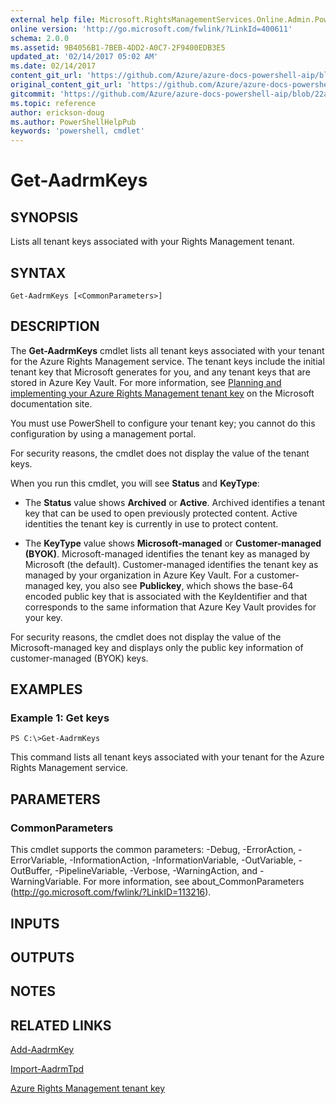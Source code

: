 ```yaml
---
external help file: Microsoft.RightsManagementServices.Online.Admin.PowerShell.dll-Help.xml
online version: 'http://go.microsoft.com/fwlink/?LinkId=400611'
schema: 2.0.0
ms.assetid: 9B4056B1-7BEB-4DD2-A0C7-2F9400EDB3E5
updated_at: '02/14/2017 05:02 AM'
ms.date: 02/14/2017
content_git_url: 'https://github.com/Azure/azure-docs-powershell-aip/blob/master/Azure%20Information%20Protection/AADRM/vlatest/Get-AadrmKeys.md'
original_content_git_url: 'https://github.com/Azure/azure-docs-powershell-aip/blob/master/Azure%20Information%20Protection/AADRM/vlatest/Get-AadrmKeys.md'
gitcommit: 'https://github.com/Azure/azure-docs-powershell-aip/blob/22a102658f1b1c573e607b7c05590c1e292e41e2'
ms.topic: reference
author: erickson-doug
ms.author: PowerShellHelpPub
keywords: 'powershell, cmdlet'
---
```


# Get-AadrmKeys

## SYNOPSIS
Lists all tenant keys associated with your Rights Management tenant.

## SYNTAX

```
Get-AadrmKeys [<CommonParameters>]
```

## DESCRIPTION
The **Get-AadrmKeys** cmdlet lists all tenant keys associated with your tenant for the Azure Rights Management service. The tenant keys include the initial tenant key that Microsoft generates for you, and any tenant keys that are stored in Azure Key Vault. For more information, see [Planning and implementing your Azure Rights Management tenant key](https://docs.microsoft.com/rights-management/plan-design/plan-implement-tenant-key) on the Microsoft documentation site.

You must use PowerShell to configure your tenant key; you cannot do this configuration by using a management portal.

For security reasons, the cmdlet does not display the value of the tenant keys.

When you run this cmdlet, you will see **Status** and **KeyType**:

- The **Status** value shows **Archived** or **Active**. Archived identifies a tenant key that can be used to open previously protected content. Active identities the tenant key is currently in use to protect content.

- The **KeyType** value shows **Microsoft-managed** or **Customer-managed (BYOK)**. Microsoft-managed identifies the tenant key as managed by Microsoft (the default). Customer-managed identifies the tenant key as managed by your organization in Azure Key Vault. For a customer-managed key, you also see **Publickey**, which shows the base-64 encoded public key that is associated with the KeyIdentifier and that corresponds to the same information that Azure Key Vault provides for your key.

For security reasons, the cmdlet does not display the value of the Microsoft-managed key and displays only the public key information of customer-managed (BYOK) keys.

## EXAMPLES

### Example 1: Get keys
```
PS C:\>Get-AadrmKeys
```

This command lists all tenant keys associated with your tenant for the Azure Rights Management service.

## PARAMETERS

### CommonParameters
This cmdlet supports the common parameters: -Debug, -ErrorAction, -ErrorVariable, -InformationAction, -InformationVariable, -OutVariable, -OutBuffer, -PipelineVariable, -Verbose, -WarningAction, and -WarningVariable. For more information, see about_CommonParameters (http://go.microsoft.com/fwlink/?LinkID=113216).

## INPUTS

## OUTPUTS

## NOTES

## RELATED LINKS

[Add-AadrmKey](./Add-AadrmKey.md)

[Import-AadrmTpd](./Import-AadrmTpd.md)

[Azure Rights Management tenant key](https://docs.microsoft.com/rights-management/plan-design/plan-implement-tenant-key)
